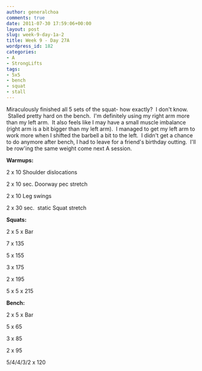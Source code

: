 ```yaml
---
author: generalchoa
comments: true
date: 2011-07-30 17:59:06+00:00
layout: post
slug: week-9-day-1a-2
title: Week 9 - Day 27A
wordpress_id: 182
categories:
- A
- StrongLifts
tags:
- 5x5
- bench
- squat
- stall
---
```


Miraculously finished all 5 sets of the squat- how exactly?  I don't know.  Stalled pretty hard on the bench.  I'm definitely using my right arm more than my left arm.  It also feels like I may have a small muscle imbalance (right arm is a bit bigger than my left arm).  I managed to get my left arm to work more when I shifted the barbell a bit to the left.  I didn't get a chance to do anymore after bench, I had to leave for a friend's birthday outting.  I'll be row'ing the same weight come next A session.

**Warmups:**

2 x 10 Shoulder dislocations

2 x 10 sec. Doorway pec stretch

2 x 10 Leg swings

2 x 30 sec.  static Squat stretch

**Squats:**

2 x 5 x Bar

7 x 135

5 x 155

3 x 175

2 x 195

5 x 5 x 215

**Bench:**

2 x 5 x Bar

5 x 65

3 x 85

2 x 95

5/4/4/3/2 x 120
